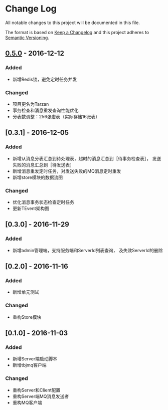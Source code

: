 # Change Log
All notable changes to this project will be documented in this file.

The format is based on [Keep a Changelog](http://keepachangelog.com/)
and this project adheres to [Semantic Versioning](http://semver.org/).


## [0.5.0] - 2016-12-12
### Added
- 新增Redis锁，避免定时任务并发

### Changed
- 项目更名为Tarzan
- 事务检查和消息重发查询性能优化
- 分表数调整：256张虚表（实际存储16张表）

## [0.3.1] - 2016-12-05
### Added
- 新增从消息分表汇总到待处理表，超时的消息汇总到［待事务检查表］，
发送失败的消息汇总到［待发送表］
- 新增消息重发定时任务，对发送失败的MQ消息定时重发
- 新增store模块的数据流图

### Changed
- 优化消息事务状态检查定时任务
- 更新TEvent架构图

## [0.3.0] - 2016-11-29
### Added
- 新增admin管理端，支持服务端和ServerId列表查询，
及失效ServerId的删除

## [0.2.0] - 2016-11-16
### Added
- 新增单元测试

### Changed
- 重构Store模块

## [0.1.0] - 2016-11-03
### Added
- 新增Server端启动脚本
- 新增tbjmq客户端

### Changed
- 重构Server和Client配置
- 重构Server端MQ消息发送者
- 重构MQ客户端

[0.5.0]: http://git.tongbanjie.com/ware/tarzan/tree/master